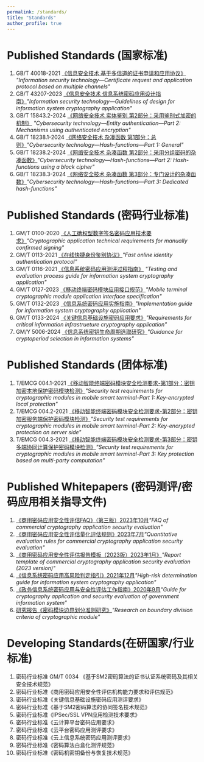 ```yaml
---
permalink: /standards/
title: "Standards"
author_profile: true
---
```


Published Standards (国家标准)
======
1. GB/T 40018-2021 [《信息安全技术 基于多信道的证书申请和应用协议》](https://std.samr.gov.cn/gb/search/gbDetailed?id=C1A814733AD87A48E05397BE0A0A1C8D) *"Information security technology—Certificate request and application protocol based on multiple channels"*
1. GB/T 43207-2023 [《信息安全技术 信息系统密码应用设计指南》](https://std.samr.gov.cn//gb/search/gbDetailed?id=053404E3EF2C8F91E06397BE0A0A9209)*"Information security technology—Guidelines of design for information system cryptography application"*
1. GB/T 15843.2-2024 [《网络安全技术 实体鉴别 第2部分：采用鉴别式加密的机制》](https://std.samr.gov.cn/gb/search/gbDetailed?id=234D7936ABF6E194E06397BE0A0AA0A9) *"Cybersecurity technology—Entity authentication—Part 2: Mechanisms using authenticated encryption"*
1. GB/T 18238.1-2024 [《网络安全技术 杂凑函数 第1部分：总则》](https://std.samr.gov.cn//gb/search/gbDetailed?id=234D7936ABF5E194E06397BE0A0AA0A9)*"Cybersecurity technology—Hash-functions—Part 1: General"*
1. GB/T 18238.2-2024 [《网络安全技术 杂凑函数 第2部分：采用分组密码的杂凑函数》](https://std.samr.gov.cn//gb/search/gbDetailed?id=234D7936ABF4E194E06397BE0A0AA0A9)*"Cybersecurity technology—Hash-functions—Part 2: Hash-functions using a block cipher"*
1. GB/T 18238.3-2024 [《网络安全技术 杂凑函数 第3部分：专门设计的杂凑函数》](https://std.samr.gov.cn/gb/search/gbDetailed?id=234D7936ABF7E194E06397BE0A0AA0A9)*"Cybersecurity technology—Hash-functions—Part 3: Dedicated hash-functions"*

Published Standards (密码行业标准)
======
1. GM/T 0100-2020 [《人工确权型数字签名密码应用技术要求》](http://www.gmbz.org.cn/main/bzlb.html)*"Cryptographic application technical requirements for manually confirmed signing"* 
1. GM/T 0113-2021 [《在线快捷身份鉴别协议》](http://www.gmbz.org.cn/main/bzlb.html)*"Fast online identity authentication protocol"* 
1. GM/T 0116-2021 [《信息系统密码应用测评过程指南》](http://www.gmbz.org.cn/main/bzlb.html)
*"Testing and evaluation process guide for information system cryptography application"* 
1. GM/T 0127-2023 [《移动终端密码模块应用接口规范》](http://www.gmbz.org.cn/main/bzlb.html)*"Mobile terminal cryptographic module application interface specification"*
1. GM/T 0132-2023 [《信息系统密码应用实施指南》](http://www.gmbz.org.cn/main/bzlb.html)*"Implementation guide for information system cryptography application"* 
1. GM/T 0133-2024 [《关键信息基础设施密码应用要求》](http://www.gmbz.org.cn/main/bzlb.html)*"Requirements for critical information infrastrueture cryptography application"* 
1. GM/Y 5006-2024 [《信息系统密钥生命周期选取研究》](http://www.gmbz.org.cn/main/bzlb.html)*"Guidance for cryptoperiod selection in information systems"*

Published Standards (团体标准)
======
1. T/EMCG 004.1-2021 [《移动智能终端密码模块安全检测要求-第1部分：密钥加密本地保护密码模块检测》]()*"Security test requirements for cryptographic modules in mobile smart terminal-Part 1: Key-encrypted local protection"*
1. T/EMCG 004.2-2021 [《移动智能终端密码模块安全检测要求-第2部分：密钥加密服务端保护密码模块检测》]()*"Security test requirements for cryptographic modules in mobile smart terminal-Part 2: Key-encrypted protection on server side"* 
1. T/EMCG 004.3-2021  [《移动智能终端密码模块安全检测要求-第3部分：密钥多端协同计算保护密码模块检测》]()*"Security test requirements for cryptographic modules in mobile smart terminal-Part 3: Key protection based on multi-party computation"*

Published Whitepapers (密码测评/密码应用相关指导文件)
======
1. [《商用密码应用安全性评估FAQ》（第三版）2023年10月](https://www.cacrnet.org.cn/site/content/1404.html)*"FAQ of commercial cryptography application security evaluation"*
1. [《商用密码应用安全性评估量化评估规则》2023年7月](https://www.cacrnet.org.cn/site/content/1361.html)*"Quantitative evaluation rules for commercial cryptography application security evaluation"* 
1. [《商用密码应用安全性评估报告模板（2023版）2023年1月》](https://www.cacrnet.org.cn/site/content/1278.html)*"Report template of commercial cryptography application security evaluation (2023 version)"*
1. [《信息系统密码应用高风险判定指引》2021年12月](https://www.cacrnet.org.cn/site/content/1117.html)*"High-risk determination guide for information system cryptography application"*
1. [《政务信息系统密码应用与安全性评估工作指南》2020年9月](http://www.gov.cn/xinwen/2020-09/24/content_5546655.htm)*“Guide for cryptography application and security evaluation of government information system”*
1. [研究报告《密码模块边界划分准则研究》]()*"Research on boundary division criteria of cryptographic module"*


Developing Standards(在研国家/行业标准)
======
1. 密码行业标准 GM/T 0034 《基于SM2密码算法的证书认证系统密码及其相关安全技术规范》
1. 密码行业标准《商用密码应用安全性评估机构能力要求和评估规范》
1. 密码行业标准《关键信息基础设施密码应用测评要求》
1. 密码行业标准《基于SM2密码算法的协同签名技术规范》
1. 密码行业标准《IPSec/SSL VPN应用检测技术要求》
1. 密码行业标准《云计算平台密码应用要求》
1. 密码行业标准《云平台密码应用测评要求》
1. 密码行业标准《云上信息系统密码应用测评要求》
1. 密码行业标准《密码算法白盒化测评规范》
1. 密码行业标准《密码机密钥备份与恢复技术规范》


